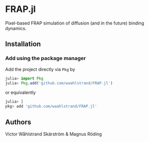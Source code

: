 # FRAP.jl
Pixel-based FRAP simulation of diffusion (and in the future) binding dynamics.

## Installation
### Add using the package manager

Add the project directly via `Pkg` by 
```julia
julia> import Pkg
julia> Pkg.add('github.com/waahlstrand/FRAP.jl')
```
or equivalently
```julia
julia> ]
pkg> add 'github.com/waahlstrand/FRAP.jl'

```
## Authors
Victor Wåhlstrand Skärström & Magnus Röding